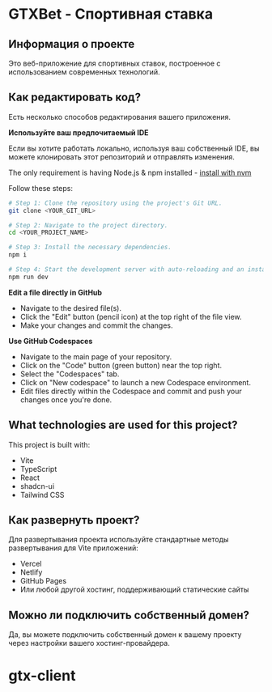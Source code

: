 # GTXBet - Спортивная ставка

## Информация о проекте

Это веб-приложение для спортивных ставок, построенное с использованием современных технологий.

## Как редактировать код?

Есть несколько способов редактирования вашего приложения.

**Используйте ваш предпочитаемый IDE**

Если вы хотите работать локально, используя ваш собственный IDE, вы можете клонировать этот репозиторий и отправлять изменения.

The only requirement is having Node.js & npm installed - [install with nvm](https://github.com/nvm-sh/nvm#installing-and-updating)

Follow these steps:

```sh
# Step 1: Clone the repository using the project's Git URL.
git clone <YOUR_GIT_URL>

# Step 2: Navigate to the project directory.
cd <YOUR_PROJECT_NAME>

# Step 3: Install the necessary dependencies.
npm i

# Step 4: Start the development server with auto-reloading and an instant preview.
npm run dev
```

**Edit a file directly in GitHub**

- Navigate to the desired file(s).
- Click the "Edit" button (pencil icon) at the top right of the file view.
- Make your changes and commit the changes.

**Use GitHub Codespaces**

- Navigate to the main page of your repository.
- Click on the "Code" button (green button) near the top right.
- Select the "Codespaces" tab.
- Click on "New codespace" to launch a new Codespace environment.
- Edit files directly within the Codespace and commit and push your changes once you're done.

## What technologies are used for this project?

This project is built with:

- Vite
- TypeScript
- React
- shadcn-ui
- Tailwind CSS

## Как развернуть проект?

Для развертывания проекта используйте стандартные методы развертывания для Vite приложений:

- Vercel
- Netlify
- GitHub Pages
- Или любой другой хостинг, поддерживающий статические сайты

## Можно ли подключить собственный домен?

Да, вы можете подключить собственный домен к вашему проекту через настройки вашего хостинг-провайдера.
# gtx-client
